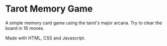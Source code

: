 # Tarot Memory Game

A simple memory card game using the tarot's major arcana. Try to clear the board in 16 moves.

Made with HTML, CSS and Javascript.

